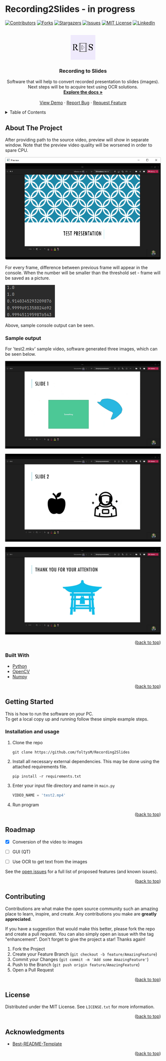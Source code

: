 # Recording2Slides - **in progress**

<div id="top"></div>
<!--
*** Thanks for checking out the Best-README-Template. If you have a suggestion
*** that would make this better, please fork the repo and create a pull request
*** or simply open an issue with the tag "enhancement".
*** Don't forget to give the project a star!
*** Thanks again! Now go create something AMAZING! :D
-->



<!-- PROJECT SHIELDS -->
<!--
*** I'm using markdown "reference style" links for readability.
*** Reference links are enclosed in brackets [ ] instead of parentheses ( ).
*** See the bottom of this document for the declaration of the reference variables
*** for contributors-url, forks-url, etc. This is an optional, concise syntax you may use.
*** https://www.markdownguide.org/basic-syntax/#reference-style-links
-->
[![Contributors][contributors-shield]][contributors-url]
[![Forks][forks-shield]][forks-url]
[![Stargazers][stars-shield]][stars-url]
[![Issues][issues-shield]][issues-url]
[![MIT License][license-shield]][license-url]
[![LinkedIn][linkedin-shield]][linkedin-url]



<!-- PROJECT LOGO -->
<br />
<div align="center">
  <a href="https://github.com/foltysM/Recording2Slides">
    <img src="images/LOGO.png" alt="Logo" width="80" height="80">
  </a>

<h3 align="center">Recording to Slides</h3>

  <p align="center">
    Software that will help to convert recorded presentation to slides (images). Next steps will be to acquire text using OCR solutions.
    <br />
    <a href="https://github.com/foltysM/Recording2Slides"><strong>Explore the docs »</strong></a>
    <br />
    <br />
    <a href="https://github.com/foltysM/Recording2Slides">View Demo</a>
    ·
    <a href="https://github.com/foltysM/Recording2Slides/issues">Report Bug</a>
    ·
    <a href="https://github.com/foltysM/Recording2Slides/issues">Request Feature</a>
  </p>
</div>



<!-- TABLE OF CONTENTS -->
<details>
  <summary>Table of Contents</summary>
  <ol>
    <li>
      <a href="#about-the-project">About The Project</a>
      <ul>
         <li><a href="sample-output">Sample output</a></li>
        <li><a href="#built-with">Built With</a></li>
      </ul>
    </li>
    <li>
      <a href="#getting-started">Getting Started</a>
      <ul>
        <li><a href="#installation and usage">Installation</a></li>
      </ul>
    </li>
    <li><a href="#usage">Usage</a></li>
    <li><a href="#roadmap">Roadmap</a></li>
    <li><a href="#contributing">Contributing</a></li>
    <li><a href="#license">License</a></li>
    <li><a href="#acknowledgments">Acknowledgments</a></li>
  </ol>
</details>



<!-- ABOUT THE PROJECT -->
## About The Project

After providing path to the source video, preview will show in separate window. Note that the preview video quality will be worsened in order to spare CPU.

![product-screenshot]

For every frame, difference between previous frame will appear in the console. When the number will be smaller than the threshold set - frame will be saved as a picture.

![product-screenshot2]

Above, sample console output can be seen. 

### Sample output
For 'test2.mkv' sample video, software generated three images, which can be seen below.

![output1]

![output2]

![output3]

<p align="right">(<a href="#top">back to top</a>)</p>



### Built With

* [Python](https://www.python.org/)
* [OpenCV](https://opencv.org/)
* [Numpy](https://numpy.org/)

<p align="right">(<a href="#top">back to top</a>)</p>



<!-- GETTING STARTED -->
## Getting Started

This is how to run the software on your PC. </br >
To get a local copy up and running follow these simple example steps.


### Installation and usage

1. Clone the repo
   ```commandline
   git clone https://github.com/foltysM/Recording2Slides
   ```
2. Install all necessary external dependencies. This may be done using the attached requirements file.
   ```commandline
   pip install -r requirements.txt
   ```
3. Enter your input file directory and name in `main.py`
   ```python
   VIDEO_NAME = 'test2.mp4'
   ```
4. Run program

<p align="right">(<a href="#top">back to top</a>)</p>


<!-- ROADMAP -->
## Roadmap

- [x] Conversion of the video to images
- [ ] GUI (QT)
- [ ] Use OCR to get text from the images


See the [open issues](https://github.com/foltysM/Recording2Slides/issues) for a full list of proposed features (and known issues).

<p align="right">(<a href="#top">back to top</a>)</p>



<!-- CONTRIBUTING -->
## Contributing

Contributions are what make the open source community such an amazing place to learn, inspire, and create. Any contributions you make are **greatly appreciated**.

If you have a suggestion that would make this better, please fork the repo and create a pull request. You can also simply open an issue with the tag "enhancement".
Don't forget to give the project a star! Thanks again!

1. Fork the Project
2. Create your Feature Branch (`git checkout -b feature/AmazingFeature`)
3. Commit your Changes (`git commit -m 'Add some AmazingFeature'`)
4. Push to the Branch (`git push origin feature/AmazingFeature`)
5. Open a Pull Request

<p align="right">(<a href="#top">back to top</a>)</p>



<!-- LICENSE -->
## License

Distributed under the MIT License. See `LICENSE.txt` for more information.

<p align="right">(<a href="#top">back to top</a>)</p>




<!-- ACKNOWLEDGMENTS -->
## Acknowledgments

* [Best-README-Template](https://github.com/othneildrew/Best-README-Template)

<p align="right">(<a href="#top">back to top</a>)</p>






<!-- MARKDOWN LINKS & IMAGES -->
<!-- https://www.markdownguide.org/basic-syntax/#reference-style-links -->
[contributors-shield]: https://img.shields.io/github/contributors/foltysM/Recording2Slides.svg?style=for-the-badge
[contributors-url]: https://github.com/foltysM/Recording2Slides/graphs/contributors
[forks-shield]: https://img.shields.io/github/forks/foltysM/Recording2Slides.svg?style=for-the-badge
[forks-url]: https://github.com/foltysM/Recording2Slides/network/members
[stars-shield]: https://img.shields.io/github/stars/foltysM/Recording2Slides.svg?style=for-the-badge
[stars-url]: https://github.com/foltysM/Recording2Slides/stargazers
[issues-shield]: https://img.shields.io/github/issues/foltysM/Recording2Slides.svg?style=for-the-badge
[issues-url]: https://github.com/foltysM/Recording2Slides/issues
[license-shield]: https://img.shields.io/github/license/foltysM/Recording2Slides.svg?style=for-the-badge
[license-url]: https://github.com/foltysM/Recording2Slides/blob/master/LICENSE.txt
[linkedin-shield]: https://img.shields.io/badge/-LinkedIn-black.svg?style=for-the-badge&logo=linkedin&colorB=555
[linkedin-url]: https://www.linkedin.com/in/michalfoltys/
[product-screenshot]: images/screenshot1.png
[product-screenshot2]: images/screenshot2.png
[output1]: output/slide147.jpg
[output2]: output/slide407.jpg
[output3]: output/slide641.jpg
